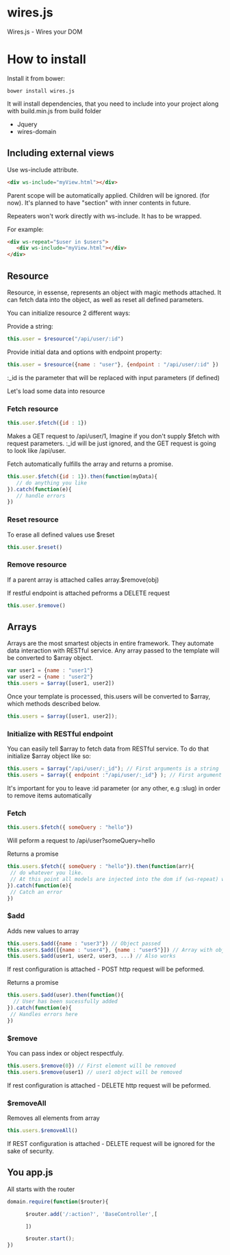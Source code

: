 
wires.js
========

Wires.js - Wires your DOM


# How to install

Install it from bower:

    bower install wires.js

It will install dependencies, that you need to include into your project along with build.min.js from build folder

* Jquery
* wires-domain


## Including external views
Use ws-include attribute.
```html
<div ws-include="myView.html"></div>
```
Parent scope will be automatically applied. Children will be ignored. (for now). It's planned to have "section" with inner contents in future.

Repeaters won't work directly with ws-include. It has to be wrapped.

For example:
```html
<div ws-repeat="$user in $users">
   <div ws-include="myView.html"></div>
</div>
```


## Resource
Resource, in essense, represents an object with magic methods attached. It can fetch data into the object, as well as reset all defined parameters. 

You can initialize resource 2 different ways:

Provide a string:

```js
this.user = $resource("/api/user/:id")
```

Provide initial data and options with endpoint property:

```js
this.user = $resource({name : "user"}, {endpoint : "/api/user/:id" })
```

:_id is the parameter that will be replaced with input parameters (if defined)

Let's load some data into resource

### Fetch resource

```js
this.user.$fetch({id : 1})
```

Makes a GET request to /api/user/1, Imagine if you don't supply $fetch with request parameters. :_id will be just ignored, and the GET request is going to look like /api/user. 

Fetch  automatically fulfills the array and returns a promise.

```js
this.user.$fetch({id : 1}).then(function(myData){
   // do anything you like
}).catch(function(e){
   // handle errors
})
```

### Reset resource

To erase all defined values use $reset
```js
this.user.$reset()
```

### Remove resource
If a parent array is attached calles array.$remove(obj)

If restful endpoint is attached pefrorms a DELETE request
```js
this.user.$remove()
```

## Arrays

Arrays are the most smartest objects in entire framework. They automate data interaction with RESTful service.
Any array passed to the template will be converted to $array object. 

```js
var user1 = {name : "user1"}
var user2 = {name : "user2"}
this.users = $array([user1, user2])
```

Once your template is processed, this.users will be converted to $array, which methods described below.

```js
this.users = $array([user1, user2]);
```

### Initialize with RESTful endpoint
You can easily tell $array to fetch data from RESTful service. To do that initialize $array object like so:
```js
this.users = $array("/api/user/:_id"); // First arguments is a string
this.users = $array({ endpoint :"/api/user/:_id"} ); // First argument is an object
```

It's important for you to leave :id parameter (or any other, e.g :slug) in order to remove items automatically

### Fetch
```js
this.users.$fetch({ someQuery : "hello"})
```
Will peform a request to /api/user?someQuery=hello

Returns a promise

```js
this.users.$fetch({ someQuery : "hello"}).then(function(arr){
 // do whatever you like.
 // At this point all models are injected into the dom if (ws-repeat) was defined
}).catch(function(e){
 // Catch an error
})
```

### $add

Adds new values to array

```js
this.users.$add({name : "user3"}) // Object passed
this.users.$add([{name : "user4"}, {name : "user5"}]) // Array with objects
this.users.$add(user1, user2, user3, ...) // Also works
```
If rest configuration is attached - POST http request will be peformed.

Returns a promise
```js
this.users.$add(user).then(function(){
  // User has been sucessfully added
}).catch(function(e){
 // Handles errors here
})
```

### $remove

You can pass index or object respectfuly.
```js
this.users.$remove(0}) // First element will be removed
this.users.$remove(user1) // user1 object will be removed
```

If rest configuration is attached - DELETE http request will be peformed.

### $removeAll

Removes all elements from array
```js
this.users.$removeAll()
```

If REST configuration is attached - DELETE request will be ignored for the sake of security.



## You app.js


All starts with the router
```js
domain.require(function($router){

	  $router.add('/:action?', 'BaseController',[

      ])

      $router.start();
})
```
